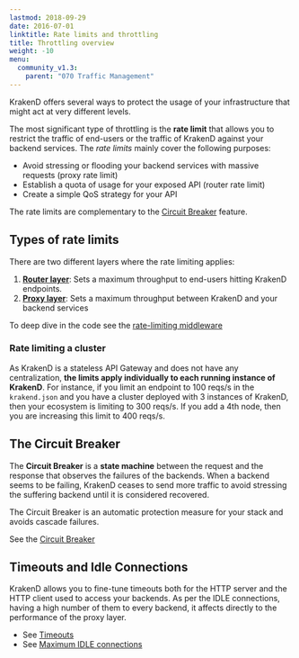 ```yaml
---
lastmod: 2018-09-29
date: 2016-07-01
linktitle: Rate limits and throttling
title: Throttling overview
weight: -10
menu:
  community_v1.3:
    parent: "070 Traffic Management"
---
```

KrakenD offers several ways to protect the usage of your infrastructure that might act at very different levels.

The most significant type of throttling is the **rate limit** that allows you to restrict the traffic of end-users or the traffic of KrakenD against your backend services. The *rate limits* mainly cover the following purposes:

- Avoid stressing or flooding your backend services with massive requests (proxy rate limit)
- Establish a quota of usage for your exposed API (router rate limit)
- Create a simple QoS strategy for your API

The rate limits are complementary to the [Circuit Breaker](/docs/v1.3/backends/circuit-breaker/) feature.

## Types of rate limits
There are two different layers where the rate limiting applies:

1. **[Router layer](/docs/v1.3/endpoints/rate-limit/)**: Sets a maximum throughput to end-users hitting KrakenD endpoints.
2. **[Proxy layer](/docs/v1.3/backends/rate-limit/)**: Sets a maximum throughput between KrakenD and your backend services

To deep dive in the code see the [rate-limiting middleware](https://github.com/devopsfaith/krakend-ratelimit)

### Rate limiting a cluster
As KrakenD is a stateless API Gateway and does not have any centralization, **the limits apply individually to each running instance of KrakenD**. For instance, if you limit an endpoint to 100 reqs/s in the `krakend.json` and you have a cluster deployed with 3 instances of KrakenD, then your ecosystem is limiting to 300 reqs/s. If you add a 4th node, then you are increasing this limit to 400 reqs/s.

## The Circuit Breaker
The **Circuit Breaker** is a **state machine** between the request and the response that observes the failures of the backends. When a backend seems to be failing, KrakenD ceases to send more traffic to avoid stressing the suffering backend until it is considered recovered.

The Circuit Breaker is an automatic protection measure for your stack and avoids cascade failures.

See the [Circuit Breaker](/docs/v1.3/backends/circuit-breaker/)

## Timeouts and Idle Connections
KrakenD allows you to fine-tune timeouts both for the HTTP server and the HTTP client used to access your backends. As per the IDLE connections, having a high number of them to every backend, it affects directly to the performance of the proxy layer.

- See [Timeouts](/docs/v1.3/throttling/timeouts/)
- See [Maximum IDLE connections](/docs/v1.3/throttling/max-idle-connections/)
